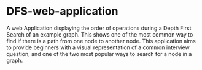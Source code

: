 # DFS-web-application
A web Application displaying the order of operations during a Depth First Search of an example graph. This shows one of the most common way to find if there is a path from one node to another node. This application aims to provide beginners with a visual representation of a common interview question, and one of the two most popular ways to search for a node in a graph.
